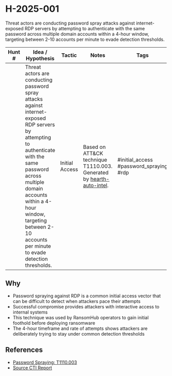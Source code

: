 # H-2025-001

Threat actors are conducting password spray attacks against internet-exposed RDP servers by attempting to authenticate with the same password across multiple domain accounts within a 4-hour window, targeting between 2-10 accounts per minute to evade detection thresholds.

| Hunt # | Idea / Hypothesis | Tactic | Notes | Tags | Submitter |
|--------|------------------|---------|-------|------|-----------|
| | Threat actors are conducting password spray attacks against internet-exposed RDP servers by attempting to authenticate with the same password across multiple domain accounts within a 4-hour window, targeting between 2-10 accounts per minute to evade detection thresholds. | Initial Access | Based on ATT&CK technique T1110.003. Generated by [hearth-auto-intel](https://github.com/THORCollective/HEARTH). | #initial_access #password_spraying #rdp | [Sydney Marrone](https://www.linkedin.com/in/sydneymarrone/) |

## Why
- Password spraying against RDP is a common initial access vector that can be difficult to detect when attackers pace their attempts
- Successful compromise provides attackers with interactive access to internal systems
- This technique was used by RansomHub operators to gain initial foothold before deploying ransomware
- The 4-hour timeframe and rate of attempts shows attackers are deliberately trying to stay under common detection thresholds

## References
- [Password Spraying: T1110.003](https://attack.mitre.org/techniques/T1110/003/)
- [Source CTI Report](https://thedfirreport.com/2025/06/30/hide-your-rdp-password-spray-leads-to-ransomhub-deployment/)